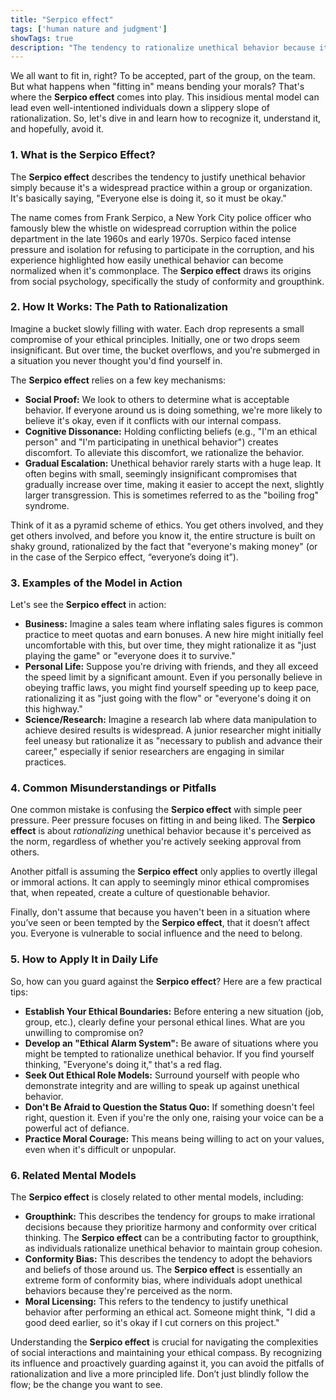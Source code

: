 ```yaml
---
title: "Serpico effect"
tags: ['human nature and judgment']
showTags: true
description: "The tendency to rationalize unethical behavior because it's common practice within a group or organization."
---
```



We all want to fit in, right? To be accepted, part of the group, on the team. But what happens when "fitting in" means bending your morals? That's where the **Serpico effect** comes into play. This insidious mental model can lead even well-intentioned individuals down a slippery slope of rationalization. So, let's dive in and learn how to recognize it, understand it, and hopefully, avoid it.

### 1. What is the Serpico Effect?

The **Serpico effect** describes the tendency to justify unethical behavior simply because it's a widespread practice within a group or organization. It's basically saying, "Everyone else is doing it, so it must be okay."

The name comes from Frank Serpico, a New York City police officer who famously blew the whistle on widespread corruption within the police department in the late 1960s and early 1970s. Serpico faced intense pressure and isolation for refusing to participate in the corruption, and his experience highlighted how easily unethical behavior can become normalized when it's commonplace. The **Serpico effect** draws its origins from social psychology, specifically the study of conformity and groupthink.

### 2. How It Works: The Path to Rationalization

Imagine a bucket slowly filling with water. Each drop represents a small compromise of your ethical principles. Initially, one or two drops seem insignificant. But over time, the bucket overflows, and you're submerged in a situation you never thought you'd find yourself in.

The **Serpico effect** relies on a few key mechanisms:

*   **Social Proof:** We look to others to determine what is acceptable behavior. If everyone around us is doing something, we're more likely to believe it's okay, even if it conflicts with our internal compass.
*   **Cognitive Dissonance:** Holding conflicting beliefs (e.g., "I'm an ethical person" and "I'm participating in unethical behavior") creates discomfort. To alleviate this discomfort, we rationalize the behavior.
*   **Gradual Escalation:** Unethical behavior rarely starts with a huge leap. It often begins with small, seemingly insignificant compromises that gradually increase over time, making it easier to accept the next, slightly larger transgression. This is sometimes referred to as the "boiling frog" syndrome.

Think of it as a pyramid scheme of ethics. You get others involved, and they get others involved, and before you know it, the entire structure is built on shaky ground, rationalized by the fact that "everyone's making money" (or in the case of the Serpico effect, “everyone’s doing it”).

### 3. Examples of the Model in Action

Let's see the **Serpico effect** in action:

*   **Business:** Imagine a sales team where inflating sales figures is common practice to meet quotas and earn bonuses. A new hire might initially feel uncomfortable with this, but over time, they might rationalize it as "just playing the game" or "everyone does it to survive."
*   **Personal Life:** Suppose you're driving with friends, and they all exceed the speed limit by a significant amount. Even if you personally believe in obeying traffic laws, you might find yourself speeding up to keep pace, rationalizing it as "just going with the flow" or "everyone's doing it on this highway."
*   **Science/Research:** Imagine a research lab where data manipulation to achieve desired results is widespread. A junior researcher might initially feel uneasy but rationalize it as "necessary to publish and advance their career," especially if senior researchers are engaging in similar practices.

### 4. Common Misunderstandings or Pitfalls

One common mistake is confusing the **Serpico effect** with simple peer pressure. Peer pressure focuses on fitting in and being liked. The **Serpico effect** is about *rationalizing* unethical behavior because it's perceived as the norm, regardless of whether you're actively seeking approval from others.

Another pitfall is assuming the **Serpico effect** only applies to overtly illegal or immoral actions. It can apply to seemingly minor ethical compromises that, when repeated, create a culture of questionable behavior.

Finally, don't assume that because you haven't been in a situation where you’ve seen or been tempted by the **Serpico effect**, that it doesn’t affect you. Everyone is vulnerable to social influence and the need to belong.

### 5. How to Apply It in Daily Life

So, how can you guard against the **Serpico effect**? Here are a few practical tips:

*   **Establish Your Ethical Boundaries:** Before entering a new situation (job, group, etc.), clearly define your personal ethical lines. What are you unwilling to compromise on?
*   **Develop an "Ethical Alarm System":** Be aware of situations where you might be tempted to rationalize unethical behavior. If you find yourself thinking, "Everyone's doing it," that's a red flag.
*   **Seek Out Ethical Role Models:** Surround yourself with people who demonstrate integrity and are willing to speak up against unethical behavior.
*   **Don't Be Afraid to Question the Status Quo:** If something doesn't feel right, question it. Even if you're the only one, raising your voice can be a powerful act of defiance.
*   **Practice Moral Courage:** This means being willing to act on your values, even when it's difficult or unpopular.

### 6. Related Mental Models

The **Serpico effect** is closely related to other mental models, including:

*   **Groupthink:** This describes the tendency for groups to make irrational decisions because they prioritize harmony and conformity over critical thinking. The **Serpico effect** can be a contributing factor to groupthink, as individuals rationalize unethical behavior to maintain group cohesion.
*   **Conformity Bias:** This describes the tendency to adopt the behaviors and beliefs of those around us. The **Serpico effect** is essentially an extreme form of conformity bias, where individuals adopt unethical behaviors because they're perceived as the norm.
*   **Moral Licensing:** This refers to the tendency to justify unethical behavior after performing an ethical act. Someone might think, "I did a good deed earlier, so it's okay if I cut corners on this project."

Understanding the **Serpico effect** is crucial for navigating the complexities of social interactions and maintaining your ethical compass. By recognizing its influence and proactively guarding against it, you can avoid the pitfalls of rationalization and live a more principled life. Don’t just blindly follow the flow; be the change you want to see.

